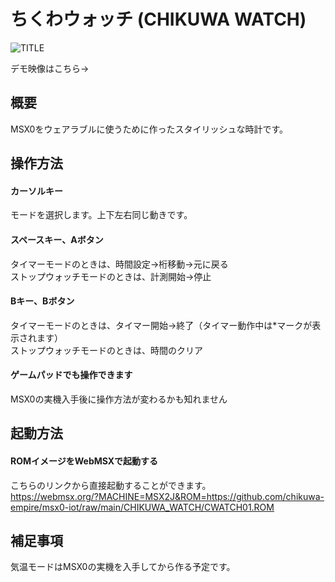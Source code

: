 # ちくわウォッチ (CHIKUWA WATCH)

![TITLE](https://user-images.githubusercontent.com/124578804/224074960-1fd1db49-b96f-469f-9d50-a85545ce0b5d.png)
<p>デモ映像はこちら→</p>

## 概要
MSX0をウェアラブルに使うために作ったスタイリッシュな時計です。

## 操作方法
#### カーソルキー
モードを選択します。上下左右同じ動きです。
#### スペースキー、Aボタン
タイマーモードのときは、時間設定→桁移動→元に戻る<br>
ストップウォッチモードのときは、計測開始→停止
#### Bキー、Bボタン
タイマーモードのときは、タイマー開始→終了（タイマー動作中は*マークが表示されます）<br>
ストップウォッチモードのときは、時間のクリア
#### ゲームパッドでも操作できます
MSX0の実機入手後に操作方法が変わるかも知れません

## 起動方法
#### ROMイメージをWebMSXで起動する
こちらのリンクから直接起動することができます。<br>
https://webmsx.org/?MACHINE=MSX2J&ROM=https://github.com/chikuwa-empire/msx0-iot/raw/main/CHIKUWA_WATCH/CWATCH01.ROM

## 補足事項
気温モードはMSX0の実機を入手してから作る予定です。
